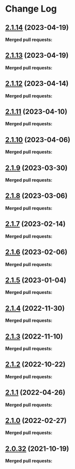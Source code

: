 # Change Log

## [2.1.14](https://github.com/networknt/hybrid-query/tree/2.1.14) (2023-04-19)


**Merged pull requests:**


## [2.1.13](https://github.com/networknt/hybrid-query/tree/2.1.13) (2023-04-19)


**Merged pull requests:**


## [2.1.12](https://github.com/networknt/hybrid-query/tree/2.1.12) (2023-04-14)


**Merged pull requests:**




## [2.1.11](https://github.com/networknt/hybrid-query/tree/2.1.11) (2023-04-10)


**Merged pull requests:**


## [2.1.10](https://github.com/networknt/hybrid-query/tree/2.1.10) (2023-04-06)


**Merged pull requests:**


## [2.1.9](https://github.com/networknt/hybrid-query/tree/2.1.9) (2023-03-30)


**Merged pull requests:**




## [2.1.8](https://github.com/networknt/hybrid-query/tree/2.1.8) (2023-03-06)


**Merged pull requests:**


## [2.1.7](https://github.com/networknt/hybrid-query/tree/2.1.7) (2023-02-14)


**Merged pull requests:**




## [2.1.6](https://github.com/networknt/hybrid-query/tree/2.1.6) (2023-02-06)


**Merged pull requests:**


## [2.1.5](https://github.com/networknt/hybrid-query/tree/2.1.5) (2023-01-04)


**Merged pull requests:**


## [2.1.4](https://github.com/networknt/hybrid-query/tree/2.1.4) (2022-11-30)


**Merged pull requests:**


## [2.1.3](https://github.com/networknt/hybrid-query/tree/2.1.3) (2022-11-10)


**Merged pull requests:**


## [2.1.2](https://github.com/networknt/hybrid-query/tree/2.1.2) (2022-10-22)


**Merged pull requests:**


## [2.1.1](https://github.com/networknt/hybrid-query/tree/2.1.1) (2022-04-26)


**Merged pull requests:**


## [2.1.0](https://github.com/networknt/hybrid-query/tree/2.1.0) (2022-02-27)


**Merged pull requests:**


## [2.0.32](https://github.com/lightapi/hybrid-query/tree/2.0.32) (2021-10-19)


**Merged pull requests:**
